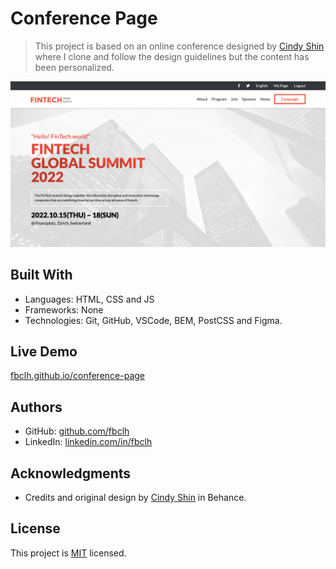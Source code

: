 # Conference Page

> This project is based on an online conference designed by [Cindy Shin](https://www.behance.net/adagio07) where I clone and follow the design guidelines but the content has been personalized.

![screenshot](
  img/capstone-img.png)

## Built With

- Languages: HTML, CSS and JS
- Frameworks: None
- Technologies: Git, GitHub, VSCode, BEM, PostCSS and Figma.

## Live Demo

[fbclh.github.io/conference-page](https://fbclh.github.io/conference-page/)


## Authors

- GitHub: [github.com/fbclh](https://github.com/fbclh)
- LinkedIn: [linkedin.com/in/fbclh](https://www.linkedin.com/in/fbclh)


## Acknowledgments

- Credits and original design by [Cindy Shin](https://www.behance.net/adagio07) in Behance.

## License

This project is [MIT](LICENSE) licensed.
